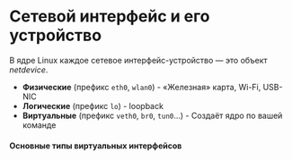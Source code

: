 # Сетевой интерфейс и его устройство
В ядре Linux каждое сетевое интерфейс-устройство — это объект _netdevice_.

- **Физические** (префикс `eth0`, `wlan0`) - «Железная» карта, Wi-Fi, USB-NIC
- **Логические** (префикс `lo`) - loopback
- **Виртуальные** (префикс `veth0`, `br0`, `tun0`…) - Создаёт ядро по вашей команде

#### Основные типы виртуальных интерфейсов


